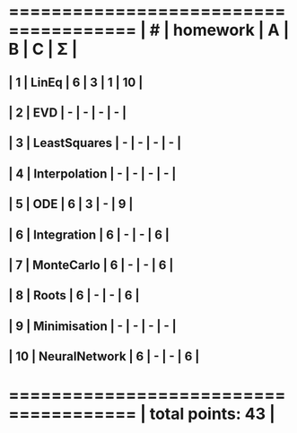 ======================================
| #  | homework      | A | B | C | Σ   |
 ======================================
| 1  | LinEq         | 6 | 3 | 1 | 10  |
---------------------------------------
| 2  | EVD           | - | - | - |  -  |
---------------------------------------
| 3  | LeastSquares  | - | - | - |  -  |
---------------------------------------
| 4  | Interpolation | - | - | - |  -  |
---------------------------------------
| 5  | ODE           | 6 | 3 | - |  9  |
---------------------------------------
| 6  | Integration   | 6 | - | - |  6  |
---------------------------------------
| 7  | MonteCarlo    | 6 | - | - |  6  |
---------------------------------------
| 8  | Roots         | 6 | - | - |  6  |
---------------------------------------
| 9  | Minimisation  | - | - | - |  -  |
---------------------------------------
| 10 | NeuralNetwork | 6 | - | - |  6  |
---------------------------------------
 ======================================
|                    total points: 43  |
 ======================================
